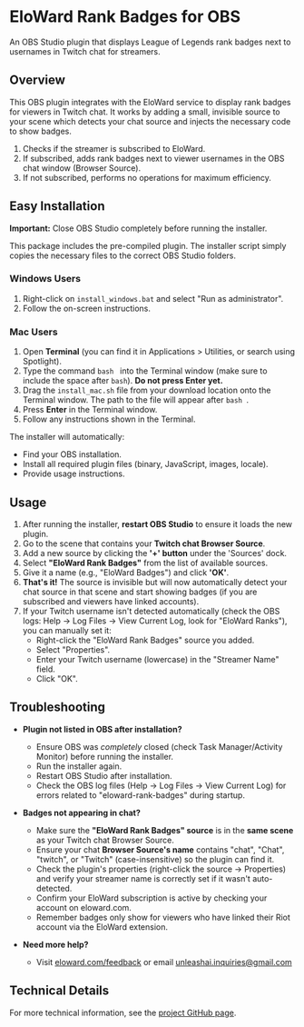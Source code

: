 # EloWard Rank Badges for OBS

An OBS Studio plugin that displays League of Legends rank badges next to usernames in Twitch chat for streamers.

## Overview

This OBS plugin integrates with the EloWard service to display rank badges for viewers in Twitch chat. It works by adding a small, invisible source to your scene which detects your chat source and injects the necessary code to show badges.

1. Checks if the streamer is subscribed to EloWard.
2. If subscribed, adds rank badges next to viewer usernames in the OBS chat window (Browser Source).
3. If not subscribed, performs no operations for maximum efficiency.

## Easy Installation

**Important:** Close OBS Studio completely before running the installer.

This package includes the pre-compiled plugin. The installer script simply copies the necessary files to the correct OBS Studio folders.

### Windows Users
1. Right-click on `install_windows.bat` and select "Run as administrator".
2. Follow the on-screen instructions.

### Mac Users
1. Open **Terminal** (you can find it in Applications > Utilities, or search using Spotlight).
2. Type the command `bash ` into the Terminal window (make sure to include the space after `bash`). **Do not press Enter yet.**
3. Drag the `install_mac.sh` file from your download location onto the Terminal window. The path to the file will appear after `bash `.
4. Press **Enter** in the Terminal window.
5. Follow any instructions shown in the Terminal.

The installer will automatically:
- Find your OBS installation.
- Install all required plugin files (binary, JavaScript, images, locale).
- Provide usage instructions.

## Usage

1. After running the installer, **restart OBS Studio** to ensure it loads the new plugin.
2. Go to the scene that contains your **Twitch chat Browser Source**.
3. Add a new source by clicking the **'+' button** under the 'Sources' dock.
4. Select **"EloWard Rank Badges"** from the list of available sources.
5. Give it a name (e.g., "EloWard Badges") and click **'OK'**.
6. **That's it!** The source is invisible but will now automatically detect your chat source in that scene and start showing badges (if you are subscribed and viewers have linked accounts).
7. If your Twitch username isn't detected automatically (check the OBS logs: Help -> Log Files -> View Current Log, look for "EloWard Ranks"), you can manually set it:
   - Right-click the "EloWard Rank Badges" source you added.
   - Select "Properties".
   - Enter your Twitch username (lowercase) in the "Streamer Name" field.
   - Click "OK".

## Troubleshooting

- **Plugin not listed in OBS after installation?**
  - Ensure OBS was *completely* closed (check Task Manager/Activity Monitor) before running the installer.
  - Run the installer again.
  - Restart OBS Studio after installation.
  - Check the OBS log files (Help -> Log Files -> View Current Log) for errors related to "eloward-rank-badges" during startup.

- **Badges not appearing in chat?**
  - Make sure the **"EloWard Rank Badges" source** is in the **same scene** as your Twitch chat Browser Source.
  - Ensure your chat **Browser Source's name** contains "chat", "Chat", "twitch", or "Twitch" (case-insensitive) so the plugin can find it.
  - Check the plugin's properties (right-click the source -> Properties) and verify your streamer name is correctly set if it wasn't auto-detected.
  - Confirm your EloWard subscription is active by checking your account on eloward.com.
  - Remember badges only show for viewers who have linked their Riot account via the EloWard extension.

- **Need more help?**
  - Visit [eloward.com/feedback](https://eloward.com/feedback) or email unleashai.inquiries@gmail.com

## Technical Details

For more technical information, see the [project GitHub page](https://github.com/yourusername/eloward-rank-badges).